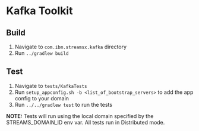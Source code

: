 # Kafka Toolkit

## Build

 1. Navigate to `com.ibm.streamsx.kafka` directory
 2. Run `../gradlew build`

## Test

 1. Navigate to `tests/KafkaTests`
 2. Run `setup_appconfig.sh -b <list_of_bootstrap_servers>` to add the app config to your domain
 3. Run `../../gradlew test` to run the tests

 **NOTE:** Tests will run using the local domain specified by the STREAMS_DOMAIN_ID env var. All tests run in Distributed mode.
